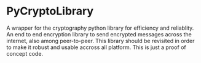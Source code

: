 # PyCryptoLibrary
A wrapper for the cryptography python library for efficiency and reliablity. An end to end encryption library to send encrypted messages across the internet, also among peer-to-peer. This library should be revisited in order to make it robust and usable accross all platform. This is just a proof of concept code. 
